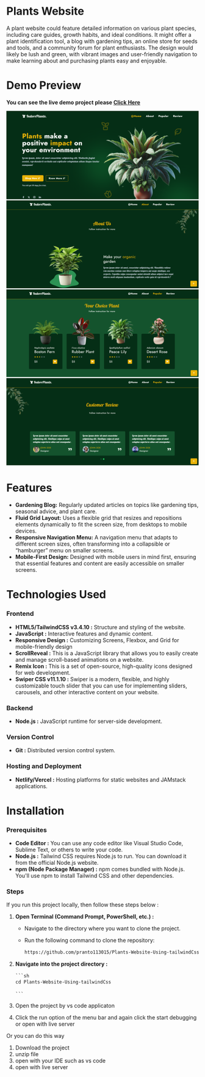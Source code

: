 # Plants Website

A plant website could feature detailed information on various plant species, including care guides, growth habits, and ideal conditions. It might offer a plant identification tool, a blog with gardening tips, an online store for seeds and tools, and a community forum for plant enthusiasts. The design would likely be lush and green, with vibrant images and user-friendly navigation to make learning about and purchasing plants easy and enjoyable.

# Demo Preview

**You can see the live demo project please [Click Here](https://pkdemoproject3.netlify.app/)**

![previow](./assets/img/preview1.png)
![previow](./assets/img/preview2.png)
![previow](./assets/img/preview3.png)
![previow](./assets/img/preview4.png)

# Features

- **Gardening Blog:** Regularly updated articles on topics like gardening tips, seasonal advice, and plant care.
- **Fluid Grid Layout:** Uses a flexible grid that resizes and repositions elements dynamically to fit the screen size, from desktops to mobile devices.
- **Responsive Navigation Menu:** A navigation menu that adapts to different screen sizes, often transforming into a collapsible or “hamburger” menu on smaller screens.
- **Mobile-First Design:** Designed with mobile users in mind first, ensuring that essential features and content are easily accessible on smaller screens.

# Technologies Used

### Frontend

- **HTML5/TailwindCSS v3.4.10 :** Structure and styling of the website.
- **JavaScript :** Interactive features and dynamic content.
- **Responsive Design :** Customizing Screens, Flexbox, and Grid for mobile-friendly design
- **ScrollReveal :** This is a JavaScript library that allows you to easily create and manage scroll-based animations on a website.
- **Remix Icon :** This is a set of open-source, high-quality icons designed for web development.
- **Swiper CSS v11.1.10 :** Swiper is a modern, flexible, and highly customizable touch slider that you can use for implementing sliders, carousels, and other interactive content on your website.

### Backend

- **Node.js :** JavaScript runtime for server-side development.

### Version Control

- **Git :** Distributed version control system.

### Hosting and Deployment

- **Netlify/Vercel :** Hosting platforms for static websites and JAMstack applications.

# Installation

### Prerequisites

- **Code Editor :** You can use any code editor like Visual Studio Code, Sublime Text, or others to write your code.
- **Node.js :** Tailwind CSS requires Node.js to run. You can download it from the official Node.js website.
- **npm (Node Package Manager) :** npm comes bundled with Node.js. You'll use npm to install Tailwind CSS and other dependencies.

### Steps

If you run this project locally, then follow these steps below :

1.  **Open Terminal (Command Prompt, PowerShell, etc.) :**

    - Navigate to the directory where you want to clone the project.
    - Run the following command to clone the repository:

      ```sh
      https://github.com/pranto113015/Plants-Website-Using-tailwindCss.git
      ```

2.  **Navigate into the project directory :**

        ```sh
        cd Plants-Website-Using-tailwindCss

        ```

3.  Open the project by vs code applicaton
4.  Click the run option of the menu bar and again click the start debugging or open with live server

Or you can do this way

1. Download the project
2. unzip file
3. open with your IDE such as vs code
4. open with live server
